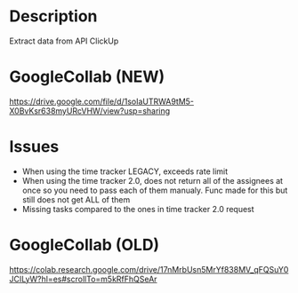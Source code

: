 # Description

Extract data from API ClickUp

# GoogleCollab (NEW)

https://drive.google.com/file/d/1soIaUTRWA9tM5-X0BvKsr638myURcVHW/view?usp=sharing

# Issues

* When using the time tracker LEGACY, exceeds rate limit
* When using the time tracker 2.0, does not return all of the assignees at once so you need to pass each of them manualy. Func made for this but still does not get ALL of them
* Missing tasks compared to the ones in time tracker 2.0 request

# GoogleCollab (OLD)

https://colab.research.google.com/drive/17nMrbUsn5MrYf838MV_qFQSuY0JCILyW?hl=es#scrollTo=m5kRfFhQSeAr
